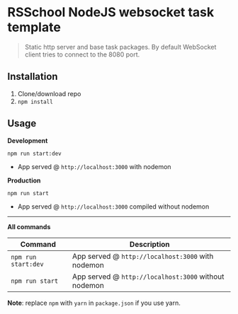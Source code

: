 # RSSchool NodeJS websocket task template
> Static http server and base task packages. 
> By default WebSocket client tries to connect to the 8080 port.

## Installation
1. Clone/download repo
2. `npm install`

## Usage
**Development**

`npm run start:dev`

* App served @ `http://localhost:3000` with nodemon

**Production**

`npm run start`

* App served @ `http://localhost:3000` compiled without nodemon

---

**All commands**

Command | Description
--- | ---
`npm run start:dev` | App served @ `http://localhost:3000` with nodemon
`npm run start` | App served @ `http://localhost:3000` without nodemon

**Note**: replace `npm` with `yarn` in `package.json` if you use yarn.
